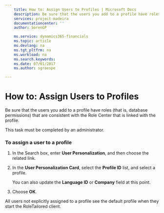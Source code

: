 ```yaml
---
    title: How to: Assign Users to Profiles | Microsoft Docs
    description: Be sure that the users you add to a profile have roles (that is, database permissions) that are consistent with the Role Center that is linked with the profile.
    services: project-madeira
    documentationcenter: ''
    author: SorenGP

    ms.service: dynamics365-financials
    ms.topic: article
    ms.devlang: na
    ms.tgt_pltfrm: na
    ms.workload: na
    ms.search.keywords:
    ms.date: 07/01/2017
    ms.author: sgroespe

---
```

# How to: Assign Users to Profiles
Be sure that the users you add to a profile have roles (that is, database permissions) that are consistent with the Role Center that is linked with the profile.  
  
 This task must be completed by an administrator.  
  
### To assign a user to a profile  
  
1.  In the Search box, enter **User Personalization**, and then choose the related link.  
  
2.  In the **User Personalization Card**, select the **Profile ID** list, and select a profile.  
  
     You can also update the **Language ID** or **Company** field at this point.  
  
3.  Choose **OK**.  
  
 All users not explicitly assigned to a profile see the default profile when they start the RoleTailored client.